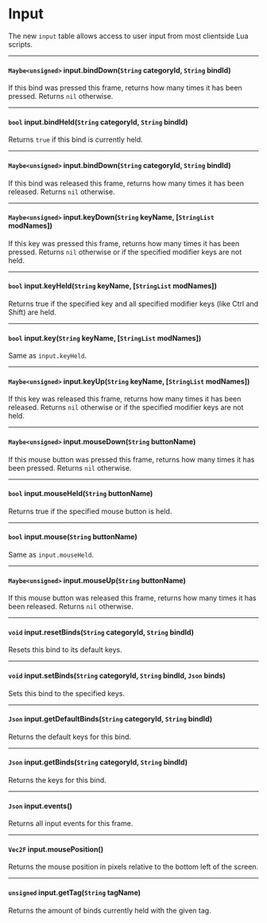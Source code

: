 # Input

The new `input` table allows access to user input from most clientside Lua scripts.

---

#### `Maybe<unsigned>` input.bindDown(`String` categoryId, `String` bindId)

If this bind was pressed this frame, returns how many times it has been pressed. Returns `nil` otherwise.

---

#### `bool` input.bindHeld(`String` categoryId, `String` bindId)

Returns `true` if this bind is currently held.

---

#### `Maybe<unsigned>` input.bindDown(`String` categoryId, `String` bindId)

If this bind was released this frame, returns how many times it has been released. Returns `nil` otherwise.

---

#### `Maybe<unsigned>` input.keyDown(`String` keyName, [`StringList` modNames])

If this key was pressed this frame, returns how many times it has been pressed. Returns `nil` otherwise or if the specified modifier keys are not held.

---

#### `bool` input.keyHeld(`String` keyName,  [`StringList` modNames])

Returns true if the specified key and all specified modifier keys (like Ctrl and Shift) are held.

---

#### `bool` input.key(`String` keyName,  [`StringList` modNames])

Same as `input.keyHeld`.

---

#### `Maybe<unsigned>` input.keyUp(`String` keyName, [`StringList` modNames])

If this key was released this frame, returns how many times it has been released. Returns `nil` otherwise or if the specified modifier keys are not held.

---

#### `Maybe<unsigned>` input.mouseDown(`String` buttonName)

If this mouse button was pressed this frame, returns how many times it has been pressed. Returns `nil` otherwise.

---

#### `bool` input.mouseHeld(`String` buttonName)

Returns true if the specified mouse button is held.

---

#### `bool` input.mouse(`String` buttonName)

Same as `input.mouseHeld`.

---

#### `Maybe<unsigned>` input.mouseUp(`String` buttonName)

If this mouse button was released this frame, returns how many times it has been released. Returns `nil` otherwise.

---

#### `void` input.resetBinds(`String` categoryId, `String` bindId)

Resets this bind to its default keys.

---

#### `void` input.setBinds(`String` categoryId, `String` bindId, `Json` binds)

Sets this bind to the specified keys.

---

#### `Json` input.getDefaultBinds(`String` categoryId, `String` bindId)

Returns the default keys for this bind.

---

#### `Json` input.getBinds(`String` categoryId, `String` bindId)

Returns the keys for this bind.

---

#### `Json` input.events()

Returns all input events for this frame.

---

#### `Vec2F` input.mousePosition()

Returns the mouse position in pixels relative to the bottom left of the screen.

---

#### `unsigned` input.getTag(`String` tagName)

Returns the amount of binds currently held with the given tag.

